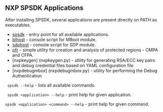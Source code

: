 NXP SPSDK Applications
----------------------
After installing SPSDK, several applications are present directly on PATH as executables.

- [spsdk](spsdk_apps.py) - entry point for all available applications.
- [blhost](blhost.py) - console script for MBoot module.
- [sdphost](sdphost.py) - console script for SDP module.
- [pfr](pfr.py) - simple utility for creation and analysis of protected regions - CMPA and CFPA.
- [nxpkeygen] (nxpkeygen.py) - utility for generating RSA/ECC key pairs and debug credential files based on YAML configuration file
- [nxpdebugmbox] (nxpdebugmbox.py) - utility for performing the Debug Authentication

`` spsdk --help`` - lists all available commands.

`` spsdk <application> --help`` - print help for given application. 

`` spsdk <application> <command> --help `` - print help for given command.
